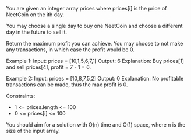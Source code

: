 You are given an integer array prices where prices[i] is the price of NeetCoin on the ith day.

You may choose a single day to buy one NeetCoin and choose a different day in the future to sell it.

Return the maximum profit you can achieve. You may choose to not make any transactions, in which case the profit would be 0.

Example 1:
Input: prices = [10,1,5,6,7,1]
Output: 6
Explanation: Buy prices[1] and sell prices[4], profit = 7 - 1 = 6.

Example 2:
Input: prices = [10,8,7,5,2]
Output: 0
Explanation: No profitable transactions can be made, thus the max profit is 0.

Constraints:
- 1 <= prices.length <= 100
- 0 <= prices[i] <= 100

You should aim for a solution with O(n) time and O(1) space, where n is the size of the input array.